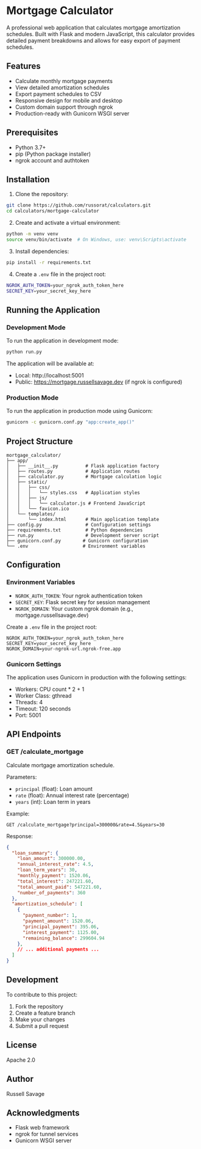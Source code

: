 # Mortgage Calculator

A professional web application that calculates mortgage amortization schedules. Built with Flask and modern JavaScript, this calculator provides detailed payment breakdowns and allows for easy export of payment schedules.

## Features

- Calculate monthly mortgage payments
- View detailed amortization schedules
- Export payment schedules to CSV
- Responsive design for mobile and desktop
- Custom domain support through ngrok
- Production-ready with Gunicorn WSGI server

## Prerequisites

- Python 3.7+
- pip (Python package installer)
- ngrok account and authtoken

## Installation

1. Clone the repository:
```bash
git clone https://github.com/russorat/calculators.git
cd calculators/mortgage-calculator
```

2. Create and activate a virtual environment:
```bash
python -m venv venv
source venv/bin/activate  # On Windows, use: venv\Scripts\activate
```

3. Install dependencies:
```bash
pip install -r requirements.txt
```

4. Create a `.env` file in the project root:

```bash
NGROK_AUTH_TOKEN=your_ngrok_auth_token_here
SECRET_KEY=your_secret_key_here
```

## Running the Application

### Development Mode

To run the application in development mode:

```bash
python run.py
```

The application will be available at:
- Local: http://localhost:5001
- Public: https://mortgage.russellsavage.dev (if ngrok is configured)

### Production Mode

To run the application in production mode using Gunicorn:

```bash
gunicorn -c gunicorn.conf.py "app:create_app()"
```

## Project Structure

```
mortgage_calculator/
├── app/
│   ├── __init__.py          # Flask application factory
│   ├── routes.py            # Application routes
│   ├── calculator.py        # Mortgage calculation logic
│   ├── static/
│   │   ├── css/
│   │   │   └── styles.css   # Application styles
│   │   ├── js/
│   │   │   └── calculator.js # Frontend JavaScript
│   │   └── favicon.ico
│   └── templates/
│       └── index.html       # Main application template
├── config.py                # Configuration settings
├── requirements.txt         # Python dependencies
├── run.py                   # Development server script
├── gunicorn.conf.py        # Gunicorn configuration
└── .env                    # Environment variables
```

## Configuration

### Environment Variables

- `NGROK_AUTH_TOKEN`: Your ngrok authentication token
- `SECRET_KEY`: Flask secret key for session management
- `NGROK_DOMAIN`: Your custom ngrok domain (e.g., mortgage.russellsavage.dev)

Create a `.env` file in the project root:
```env
NGROK_AUTH_TOKEN=your_ngrok_auth_token_here
SECRET_KEY=your_secret_key_here
NGROK_DOMAIN=your-ngrok-url.ngrok-free.app
```

### Gunicorn Settings

The application uses Gunicorn in production with the following settings:
- Workers: CPU count * 2 + 1
- Worker Class: gthread
- Threads: 4
- Timeout: 120 seconds
- Port: 5001

## API Endpoints

### GET /calculate_mortgage

Calculate mortgage amortization schedule.

Parameters:
- `principal` (float): Loan amount
- `rate` (float): Annual interest rate (percentage)
- `years` (int): Loan term in years

Example:
```
GET /calculate_mortgage?principal=300000&rate=4.5&years=30
```

Response:
```json
{
  "loan_summary": {
    "loan_amount": 300000.00,
    "annual_interest_rate": 4.5,
    "loan_term_years": 30,
    "monthly_payment": 1520.06,
    "total_interest": 247221.60,
    "total_amount_paid": 547221.60,
    "number_of_payments": 360
  },
  "amortization_schedule": [
    {
      "payment_number": 1,
      "payment_amount": 1520.06,
      "principal_payment": 395.06,
      "interest_payment": 1125.00,
      "remaining_balance": 299604.94
    },
    // ... additional payments ...
  ]
}
```

## Development

To contribute to this project:

1. Fork the repository
2. Create a feature branch
3. Make your changes
4. Submit a pull request


## License

Apache 2.0

## Author

Russell Savage

## Acknowledgments

- Flask web framework
- ngrok for tunnel services
- Gunicorn WSGI server